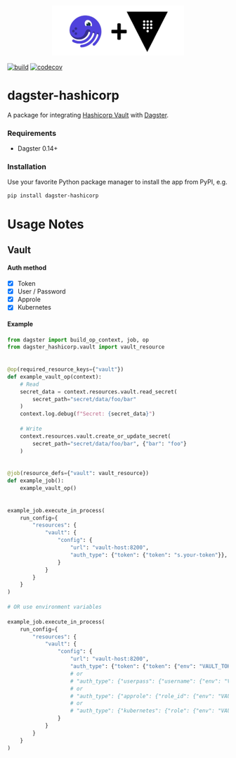 <p align="center">
  <img src="https://raw.githubusercontent.com/silentsokolov/dagster-hashicorp/main/docs/logo.jpg" alt="dagster-hashicorp logo" width="300"/>
</p>

[![build](https://github.com/silentsokolov/dagster-hashicorp/actions/workflows/build.yml/badge.svg)](https://github.com/silentsokolov/dagster-hashicorp/actions/workflows/build.yml) [![codecov](https://codecov.io/gh/silentsokolov/dagster-hashicorp/branch/main/graph/badge.svg?token=Pz2ptd7HYU)](https://codecov.io/gh/silentsokolov/dagster-hashicorp)

# dagster-hashicorp

A package for integrating [Hashicorp Vault](https://www.vaultproject.io/) with [Dagster](https://dagster.io/).

### Requirements

* Dagster 0.14+

### Installation

Use your favorite Python package manager to install the app from PyPI, e.g.

```bash
pip install dagster-hashicorp
```

# Usage Notes

## Vault

#### Auth method

- [x] Token
- [x] User / Password
- [x] Approle
- [x] Kubernetes

#### Example

```python
from dagster import build_op_context, job, op
from dagster_hashicorp.vault import vault_resource


@op(required_resource_keys={"vault"})
def example_vault_op(context):
    # Read
    secret_data = context.resources.vault.read_secret(
        secret_path="secret/data/foo/bar"
    )
    context.log.debug(f"Secret: {secret_data}")

    # Write
    context.resources.vault.create_or_update_secret(
        secret_path="secret/data/foo/bar", {"bar": "foo"}
    )


@job(resource_defs={"vault": vault_resource})
def example_job():
    example_vault_op()


example_job.execute_in_process(
    run_config={
        "resources": {
            "vault": {
                "config": {
                    "url": "vault-host:8200",
                    "auth_type": {"token": {"token": "s.your-token"}},
                }
            }
        }
    }
)

# OR use environment variables

example_job.execute_in_process(
    run_config={
        "resources": {
            "vault": {
                "config": {
                    "url": "vault-host:8200",
                    "auth_type": {"token": {"token": {"env": "VAULT_TOKEN"}}},
                    # or
                    # "auth_type": {"userpass": {"username": {"env": "VAULT_USER"}, "password": {"env": "VAULT_PASS"}}},
                    # or
                    # "auth_type": {"approle": {"role_id": {"env": "VAULT_ROLE_ID"}, "secret_id": {"env": "VAULT_SECRET_ID"}}},
                    # or
                    # "auth_type": {"kubernetes": {"role": {"env": "VAULT_ROLE"}, "jwt_path": {"env": "VAULT_JWT_PATH"}}},
                }
            }
        }
    }
)
```
